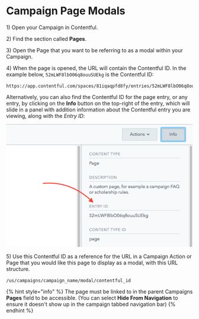 # Campaign Page Modals

1\) Open your Campaign in Contentful.

2\) Find the section called **Pages**.

3\) Open the Page that you want to be referring to as a modal within your Campaign.

4\) When the page is opened, the URL will contain the Contentful ID. In the example below, `52mLWF8lbO06q8ouuSUEkg` is the Contentful ID:

```text
https://app.contentful.com/spaces/81iqaqpfd8fy/entries/52mLWF8lbO06q8ouuSUEkg
```

Alternatively, you can also find the Contentful ID for the page entry, or any entry, by clicking on the **Info** button on the top-right of the entry, which will slide in a panel with addition information about the Contentful entry you are viewing, along with the _Entry ID_:

![Contentful Entry Info Sidebar](../../.gitbook/assets/contentful-entry-info-sidebar.png)

5\) Use this Contentful ID as a reference for the URL in a Campaign Action or Page that you would like this page to display as a modal, with this URL structure.

```text
/us/campaigns/campaign_name/modal/contentful_id
```

{% hint style="info" %}
The page must be linked to in the parent Campaigns **Pages** field to be accessible. \(You can select **Hide From Navigation** to ensure it doesn't show up in the campaign tabbed navigation bar\)
{% endhint %}

